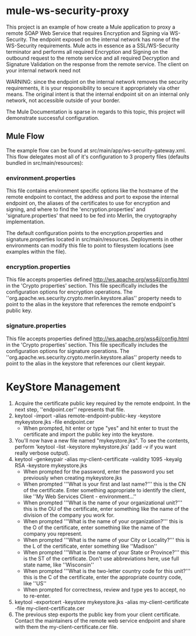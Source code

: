 # mule-ws-security-proxy #

This project is an example of how create a Mule application to proxy a remote SOAP Web Service that requires Encryption and Signing via WS-Security.
The endpoint exposed on the internal network has none of the WS-Security requirements. Mule acts in essence as a SSL/WS-Security terminator and performs
all required Encryption and Signing on the outbound request to the remote service and all required Decryption and Signature Validation on
the response from the remote service. The client on your internal network need not 

WARNING: since the endpoint on the internal network removes the security requirements, it is your responsibility to secure it appropriately via other means.
The original intent is that the internal endpoint sit on an internal only network, not accessible outside of your border.

The Mule Documentation is sparse in regards to this topic, this project will demonstrate successful configuration.

## Mule Flow ##

The example flow can be found at src/main/app/ws-security-gateway.xml. This flow delegates most all of it's configuration to 3 property files (defaults 
bundled in src/main/resources):

### environment.properties ###

This file contains environment specific options like the hostname of the remote endpoint to contact, the address and port to expose the internal endpoint on, the aliases of the certificates to use for encryption and signing, 
and where to find the 'encryption.properties' and 'signature.properties' that need to be fed into Merlin, the cryptography implementation.

The default configuration points to the encryption.properties and signature.properties located in src/main/resources. Deployments in other environments can modify this file to point to filesystem locations (see examples within the file).

### encryption.properties ###

This file accepts properties defined http://ws.apache.org/wss4j/config.html in the 'Crypto properties' section. This file specifically includes the configuration options for encryption operations.
The ''org.apache.ws.security.crypto.merlin.keystore.alias'' property needs to point to the alias in the keystore that references the remote endpoint's public key.

### signature.properties ##

This file accepts properties defined http://ws.apache.org/wss4j/config.html in the 'Crypto properties' section. This file specifically includes the configuration options for signature operations.
The ''org.apache.ws.security.crypto.merlin.keystore.alias'' property needs to point to the alias in the keystore that references our client keypair.


KeyStore Management
==================

1. Acquire the certificate public key required by the remote endpoint. In the next step, ''endpoint.cer'' represents that file.
2. keytool -import -alias remote-endpoint-public-key -keystore mykeystore.jks -file endpoint.cer
    - When prompted, hit enter or type "yes" and hit enter to trust the certificate and import the public key into the keystore.
3. You'll now have a new file named "mykeystore.jks". To see the contents, perform 'keytool -list -keystore mykeystore.jks' (add -v if you want really verbose output).
4. keytool -genkeypair -alias my-client-certificate -validity 1095 -keyalg RSA -keystore mykeystore.jks
    - When prompted for the password, enter the password you set previously when creating mykeystore.jks
    - When prompted '''What is your first and last name?''' this is the CN of the certificate. Enter something appropriate to identify the client, like ''My Web Services Client - environment...''
    - When prompted '''What is the name of your organizational unit?''' this is the OU of the certificate, enter something like the name of the division of the company you work for.
    - When prompted '''What is the name of your organization?''' this is the O of the certificate, enter something like the name of the company you represent.
    - When prompted '''What is the name of your City or Locality?''' this is the L of the certificate, enter something like ''Madison''
    - When prompted '''What is the name of your State or Province?''' this is the ST of the certificate. Don't use abbreviations here, use full state name, like ''Wisconsin''
    - When prompted '''What is the two-letter country code for this unit?''' this is the C of the certificate, enter the appropriate country code, like ''US''
    - When prompted for correctness, review and type yes to accept, no to re-enter.
5. keytool -exportcert -keystore mykeystore.jks -alias my-client-certificate -file my-client-certificate.cer
6. The previous step exports the public key from your client certificate. Contact the maintainers of the remote web service endpoint and share with them the my-client-certificate.cer file.

